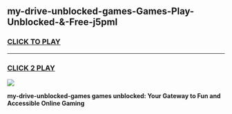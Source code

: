 
## my-drive-unblocked-games-Games-Play-Unblocked-&-Free-j5pml
<h3>
<a href="https://premium76.site?title=my-drive-unblocked-games&ref=24A">CLICK TO PLAY</a></h3>
<hr>

<h3>
<a href="https://premium76.site?title=my-drive-unblocked-games&ref=24A">CLICK 2 PLAY</a>
  
</h3>

<a href="https://premium76.site?title=my-drive-unblocked-games&ref=24A"><img src="https://clearcache.store/games.png"></a>


**my-drive-unblocked-games games unblocked: Your Gateway to Fun and Accessible Online Gaming**
